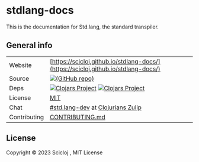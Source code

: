 # stdlang-docs

This is the documentation for Std.lang, the standard transpiler.

## General info

|              |                                                                                                                                                                                                                                                         |
|--------------|---------------------------------------------------------------------------------------------------------------------------------------------------------------------------------------------------------------------------------------------------------|
| Website      | [https://scicloj.github.io/stdlang-docs/](https://scicloj.github.io/stdlang-docs/)                                                                                                                                                                      |
| Source       | [![(GitHub repo)](https://img.shields.io/badge/github-%23121011.svg?style=for-the-badge&logo=github&logoColor=white)](https://github.com/scicloj/stdlang-docs)                                                                                          |
| Deps         | [![Clojars Project](https://img.shields.io/clojars/v/xyz.zcaudate/std.lang.svg)](https://clojars.org/xyz.zcaudate/std.lang) [![Clojars Project](https://img.shields.io/clojars/v/xyz.zcaudate/rt.basic.svg)](https://clojars.org/xyz.zcaudate/rt.basic) |
| License      | [MIT](https://github.com/zcaudate-xyz/foundation-base/blob/main/LICENSE)                                                                                                                                                                                |
| Chat         | [#std.lang-dev](https://clojurians.zulipchat.com/#narrow/channel/495443-std.2Elang-dev) at [Clojurians Zulip](https://scicloj.github.io/docs/community/chat/)                                                                                           |
| Contributing | [CONTRIBUTING.md](https://github.com/scicloj/stdlang-docs/blob/main/CONTRIBUTING.md)                                                                                           |

## License

Copyright © 2023 Scicloj , MIT License
